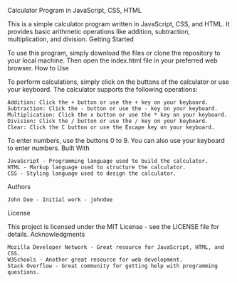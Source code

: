 Calculator Program in JavaScript, CSS, HTML

This is a simple calculator program written in JavaScript, CSS, and HTML. It provides basic arithmetic operations like addition, subtraction, multiplication, and division.
Getting Started

To use this program, simply download the files or clone the repository to your local machine. Then open the index.html file in your preferred web browser.
How to Use

To perform calculations, simply click on the buttons of the calculator or use your keyboard. The calculator supports the following operations:

    Addition: Click the + button or use the + key on your keyboard.
    Subtraction: Click the - button or use the - key on your keyboard.
    Multiplication: Click the x button or use the * key on your keyboard.
    Division: Click the / button or use the / key on your keyboard.
    Clear: Click the C button or use the Escape key on your keyboard.

To enter numbers, use the buttons 0 to 9. You can also use your keyboard to enter numbers.
Built With

    JavaScript - Programming language used to build the calculator.
    HTML - Markup language used to structure the calculator.
    CSS - Styling language used to design the calculator.

Authors

    John Doe - Initial work - johndoe

License

This project is licensed under the MIT License - see the LICENSE file for details.
Acknowledgments

    Mozilla Developer Network - Great resource for JavaScript, HTML, and CSS.
    W3Schools - Another great resource for web development.
    Stack Overflow - Great community for getting help with programming questions.

